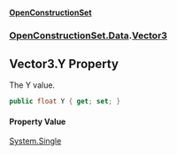 #### [OpenConstructionSet](index.md 'index')
### [OpenConstructionSet.Data](index.md#OpenConstructionSet_Data 'OpenConstructionSet.Data').[Vector3](MD18vFNSqWpKLqjpcCopBw.md 'OpenConstructionSet.Data.Vector3')
## Vector3.Y Property
The Y value.  
```csharp
public float Y { get; set; }
```
#### Property Value
[System.Single](https://docs.microsoft.com/en-us/dotnet/api/System.Single 'System.Single')
